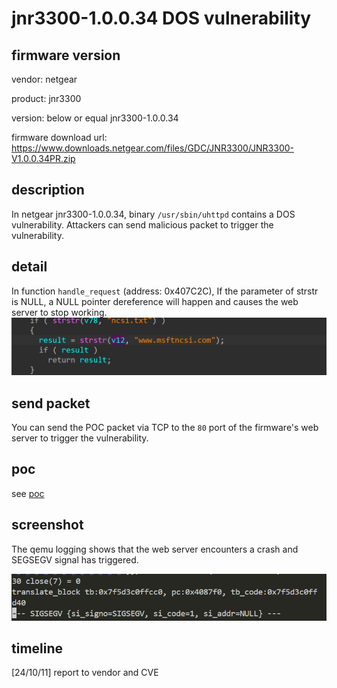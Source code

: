 # jnr3300-1.0.0.34 DOS vulnerability
## firmware version
vendor: netgear

product: jnr3300

version: below or equal jnr3300-1.0.0.34

firmware download url: https://www.downloads.netgear.com/files/GDC/JNR3300/JNR3300-V1.0.0.34PR.zip

## description
In netgear jnr3300-1.0.0.34, binary `/usr/sbin/uhttpd` contains a DOS vulnerability. Attackers can send malicious packet to trigger the vulnerability.

## detail
In function `handle_request` (address: 0x407C2C), If the parameter of strstr is NULL, a NULL pointer dereference will happen and causes the web server to stop working.
![strcmp_dos](image.png)

## send packet
You can send the POC packet via TCP to the `80` port of the firmware's web server to trigger the vulnerability.

## poc
see [poc](./poc)

## screenshot
The qemu logging shows that the web server encounters a crash and SEGSEGV signal has triggered.

![seg](image-1.png)

## timeline
[24/10/11] report to vendor and CVE
